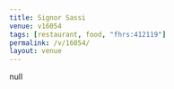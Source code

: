 ```yaml
---
title: Signor Sassi
venue: v16054
tags: [restaurant, food, "fhrs:412119"]
permalink: /v/16054/
layout: venue
---
```

null